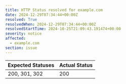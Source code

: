 ```yaml
---
title: HTTP Status resolved for example.com
date: 2024-12-29T07:34:44+00:00Z
resolved: True
resolvedWhen: 2024-12-29T07:34:44+00:00Z
resolvedStartTime: 2024-10-25T21:09:43.191474+00:00
severity: notice
affected:
  - example.com
section: issue
---
```


| Expected Statuses | Actual Status  |
|-------------------|----------------|
| 200, 301, 302 | 200 |

